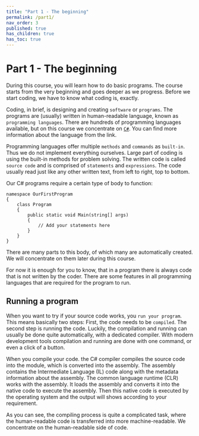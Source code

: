```yaml
---
title: "Part 1 - The beginning"
permalink: /part1/
nav_order: 3
published: true
has_children: true
has_toc: true
---
```


# Part 1 - The beginning

During this course, you will learn how to do basic programs. The course starts from the very beginning and goes deeper as we progress. Before we start coding, we have to know what coding is, exactly.  

Coding, in brief, is designing and creating `software` or `programs`. The programs are (usually) written in human-readable language, known as `programming languages`. There are hundreds of programming languages available, but on this course we concentrate on [`C#`](https://docs.microsoft.com/en-us/dotnet/csharp/tour-of-csharp/). You can find more information about the language from the link.  

Programming languages offer multiple `methods` and `commands` as `built-in`. Thus we do not implement everything ourselves. Large part of coding is using the built-in methods for problem solving. The written code is called `source code` and is comprised of `statements` and `expressions`. The code usually read just like any other written text, from left to right, top to bottom.

Our C# programs require a certain type of body to function:
  
<pre><code class="csharp">namespace OurFirstProgram  
{  
    class Program  
    {  
        public static void Main(string[] args)  
        {  
            // Add your statements here  
        }  
    }  
}  
</code></pre>

    
There are many parts to this body, of which many are automatically created. We will concentrate on them later during this course.  

For now it is enough for you to know, that in a program there is always code that is not written by the coder. There are some features in all programming languages that are required for the program to run.

## Running a program

When you want to try if your source code works, you `run your program`. This means basically two steps: First, the code needs to be `compiled`. The second step is running the code. Luckily, the compilation and running can usually be done quite automatically, with a dedicated compiler. With modern development tools compilation and running are done with one command, or even a click of a button.

When you compile your code. the C# compiler compiles the source code into the module, which is converted into the assembly. The assembly contains the Intermediate Language (IL) code along with the metadata information about the assembly. The common language runtime (CLR) works with the assembly. It loads the assembly and converts it into the native code to execute the assembly. Then this native code is executed by the operating system and the output will shows according to your requirement.

As you can see, the compiling process is quite a complicated task, where the human-readable code is transferred into more machine-readable. We concentrate on the human-readable side of code.
